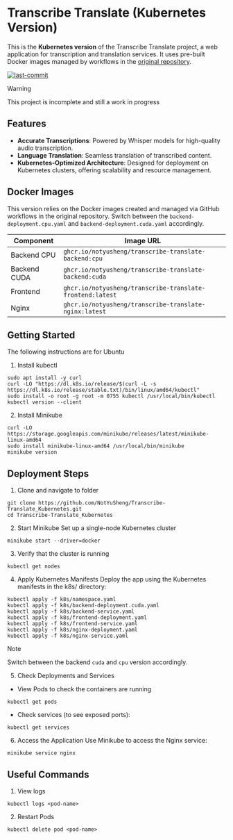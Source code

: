 # Transcribe Translate (Kubernetes Version)
This is the **Kubernetes version** of the Transcribe Translate project, a web application for transcription and translation services. It uses pre-built Docker images managed by workflows in the [original repository](https://github.com/NotYuSheng/Transcribe-Translate).

<a href="#"><img alt="last-commit" src="https://img.shields.io/github/last-commit/NotYuSheng/Transcribe-Translate_Kubernetes?color=red"></a>

> [!WARNING]  
> This project is incomplete and still a work in progress

## Features
- **Accurate Transcriptions**: Powered by Whisper models for high-quality audio transcription.
- **Language Translation**: Seamless translation of transcribed content.
- **Kubernetes-Optimized Architecture**: Designed for deployment on Kubernetes clusters, offering scalability and resource management.

## Docker Images
This version relies on the Docker images created and managed via GitHub workflows in the original repository. Switch between the `backend-deployment.cpu.yaml` and `backend-deployment.cuda.yaml` accordingly.

| Component      | Image URL                                                 |
| -------------- | --------------------------------------------------------- |
| Backend CPU    | `ghcr.io/notyusheng/transcribe-translate-backend:cpu`     |
| Backend CUDA   | `ghcr.io/notyusheng/transcribe-translate-backend:cuda`    |
| Frontend       | `ghcr.io/notyusheng/transcribe-translate-frontend:latest` |
| Nginx          | `ghcr.io/notyusheng/transcribe-translate-nginx:latest`    |

## Getting Started
The following instructions are for Ubuntu
1. Install kubectl 
```
sudo apt install -y curl
curl -LO "https://dl.k8s.io/release/$(curl -L -s https://dl.k8s.io/release/stable.txt)/bin/linux/amd64/kubectl"
sudo install -o root -g root -m 0755 kubectl /usr/local/bin/kubectl
kubectl version --client
```
2. Install Minikube
```
curl -LO https://storage.googleapis.com/minikube/releases/latest/minikube-linux-amd64
sudo install minikube-linux-amd64 /usr/local/bin/minikube
minikube version
```

## Deployment Steps
1. Clone and navigate to folder
```
git clone https://github.com/NotYuSheng/Transcribe-Translate_Kubernetes.git
cd Transcribe-Translate_Kubernetes
```

2. Start Minikube
Set up a single-node Kubernetes cluster
```
minikube start --driver=docker
```

3. Verify that the cluster is running
```
kubectl get nodes
```

4. Apply Kubernetes Manifests
Deploy the app using the Kubernetes manifests in the k8s/ directory:
```
kubectl apply -f k8s/namespace.yaml
kubectl apply -f k8s/backend-deployment.cuda.yaml
kubectl apply -f k8s/backend-service.yaml
kubectl apply -f k8s/frontend-deployment.yaml
kubectl apply -f k8s/frontend-service.yaml
kubectl apply -f k8s/nginx-deployment.yaml
kubectl apply -f k8s/nginx-service.yaml
```
> [!NOTE]
> Switch between the backend `cuda` and `cpu` version accordingly.

5. Check Deployments and Services
- View Pods to check the containers are running
```
kubectl get pods
```
- Check services (to see exposed ports):

```
kubectl get services
```

6. Access the Application
Use Minikube to access the Nginx service:
```
minikube service nginx
```

## Useful Commands
1. View logs
```
kubectl logs <pod-name>
```

2. Restart Pods
```
kubectl delete pod <pod-name>
```
